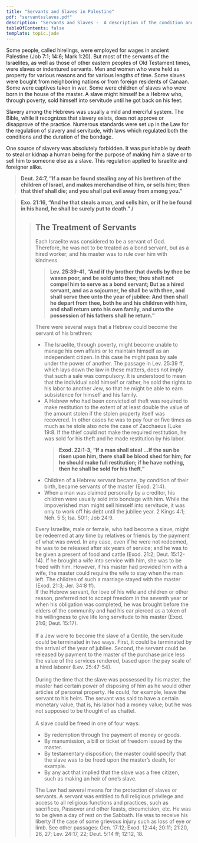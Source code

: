 ```yaml
---
title: "Servants and Slaves in Palestine"
pdf: "servantsslaves.pdf"
description: "Servants and Slaves -  A description of the condition and treatment of servants and slaves in Bible times."
tableOfContents: false
template: topic.jade
---
```


Some people, called hirelings, were employed for wages in ancient
Palestine (Job 7:1; 14:6; Mark 1:20). But most of the servants of the
Israelites, as well as those of other eastern peoples of Old Testament
times, were slaves or indentured servants. Men and women who were held
as property for various reasons and for various lengths of time. Some
slaves were bought from neighboring nations or from foreign residents of
Canaan. Some were captives taken in war. Some were children of slaves
who were born in the house of the master. A slave might himself be a
Hebrew who, through poverty, sold himself into servitude until he got
back on his feet.

Slavery among the Hebrews was usually a mild and merciful system. The
Bible, while it recognizes that slavery exists, does not approve or
disapprove of the practice. Numerous standards were set up in the Law
for the regulation of slavery and servitude, with laws which regulated
both the conditions and the duration of the bondage.

One source of slavery was absolutely forbidden. It was punishable by
death to steal or kidnap a human being for the purpose of making him a
slave or to sell him to someone else as a slave. This regulation applied
to Israelite and foreigner alike.

<blockquote><strong>Deut. 24:7, “If a man be found stealing any of his brethren of the children of Israel, and makes merchandise of him, or sells him; then that thief shall die; and you shall put evil away from among you.” </blockquote></strong>

<blockquote><strong>Exo. 21:16, “And he that steals a man, and sells him, or if he be found in his hand, he shall be surely put to death.” /<blockquote></strong>

## The Treatment of Servants

Each Israelite was considered to be a servant of God. Therefore, he was
not to be treated as a bond servant, but as a hired worker; and his
master was to rule over him with kindness.

<blockquote><strong>Lev. 25:39-41, “And if thy brother that dwells by thee be waxen poor, and be sold unto thee; thou shalt not compel him to serve as a bond servant; But as a hired servant, and as a sojourner, he shall be with thee, and shall serve thee unto the year of jubilee: And then shall he depart from thee, both he and his children with him, and shall return unto his own family, and unto the possession of his fathers shall he return.” </blockquote></strong>

There were several ways that a Hebrew could become the servant of his
brethren:

<ul>
<li>The Israelite, through poverty, might become unable to manage his own affairs or to maintain himself as an independent citizen. In this case he might pass by sale under the power of another. The passage in Lev. 25:39 ff, which lays down the law in these matters, does not imply that such a sale was compulsory. It is understood to mean that the individual sold himself or rather, he sold the rights to his labor to another Jew, so that he might be able to earn subsistence for himself and his family.</li>

<li>A Hebrew who had been convicted of theft was required to make restitution to the extent of at least double the value of the amount
stolen if the stolen property itself was recovered. In other cases he was to pay four or five times as much as he stole also note the case of Zacchaeus (Luke 19:8. If the thief could not make the required restitution, he was sold for his theft and he made restitution by his labor. </li>

<blockquote><strong>Exod. 22:1-3, “If a man shall steal …If the sun be risen upon him, there shall be blood shed for him; for he should make full restitution; if he have nothing, then he shall be sold for his theft.” </blockquote></strong>

<li>Children of a Hebrew servant became, by condition of their birth, became servants of the master (Exod. 21:4).</li>

<li>When a man was claimed personally by a creditor, his children were usually sold into bondage with him. While the impoverished man might sell himself into servitude, it was only to work off his debt until the jubilee year. 2 Kings 4:1; Neh. 5:5; Isa. 50:1; Job 24:9.</li></ul>

Every Israelite, male or female, who had become a slave, might be
redeemed at any time by relatives or friends by the payment of what was
owed. In any case, even if he were not redeemed, he was to be released
after six years of service; and he was to be given a present of food and
cattle (Exod. 21:2; Deut. 15:12-14). If he brought a wife into service
with him, she was to be freed with him. However, if his master had
provided him with a wife, the master could require the wife to stay when
the man left. The children of such a marriage stayed with the master
(Exod. 21:3; Jer. 34:8 ff).
<br>
If the Hebrew servant, for love of his wife and children or other
reason, preferred not to accept freedom in the seventh year or when his
obligation was completed, he was brought before the elders of the
community and had his ear pierced as a token of his willingness to give
life long servitude to his master (Exod. 21:6; Deut. 15:17).
<br><br>
If a Jew were to become the slave of a Gentile, the servitude could be
terminated in two ways. First, it could be terminated by the arrival of
the year of jubilee. Second, the servant could be released by payment to
the master of the purchase price less the value of the services
rendered, based upon the pay scale of a hired laborer (Lev. 25:47-54).
<br><br>
During the time that the slave was possessed by his master, the master had certain power of disposing of him as he would other articles of personal property. He could, for example, leave the servant to his heirs. The servant was said to have a certain monetary value, that is, his labor had a money value; but he was not supposed to be thought of as chattel.
<br><br>
A slave could be freed in one of four ways:

<ul>
<li>By redemption through the payment of money or goods.</li>

<li>By manumission, a bill or ticket of freedom issued by the master.</li>

<li>By testamentary disposition; the master could specify that the slave was to be freed upon the master’s death, for example.</li>

<li>By any act that implied that the slave was a free citizen, such as making an heir of one’s slave. </li>
</ul>

The Law had several means for the protection of slaves or servants. A
servant was entitled to full religious privilege and access to all
religious functions and practices, such as sacrifices, Passover and
other feasts, circumcision, etc. He was to be given a day of rest on the
Sabbath. He was to receive his liberty if the case of some grievous
injury such as loss of eye or limb. See other passages: Gen. 17:12;
Exod. 12:44; 20:11; 21:20, 26, 27; Lev. 24:17, 22; Deut. 5:14 ff; 12:12,
18.

